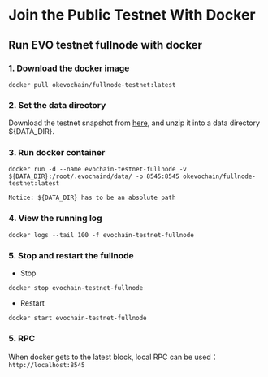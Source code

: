 # Join the Public Testnet With Docker
## Run EVO testnet fullnode with docker

### 1. Download the docker image

```
docker pull okevochain/fullnode-testnet:latest
```

### 2. Set the data directory


Download the testnet snapshot from [here](../resources/snapshot.html), and unzip it into a data directory ${DATA_DIR}.



### 3. Run docker container
```
docker run -d --name evochain-testnet-fullnode -v ${DATA_DIR}:/root/.evochaind/data/ -p 8545:8545 okevochain/fullnode-testnet:latest
```
`Notice: ${DATA_DIR} has to be an absolute path`


### 4. View the running log
```
docker logs --tail 100 -f evochain-testnet-fullnode
```

### 5. Stop and restart the fullnode
- Stop
```
docker stop evochain-testnet-fullnode
```
- Restart
```
docker start evochain-testnet-fullnode
```

### 5. RPC
When docker gets to the latest block, local RPC can be used：`http://localhost:8545`
